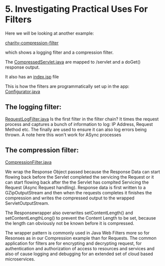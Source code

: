 # 5. Investigating Practical Uses For Filters

Here we will be looking at another example: 

[charity-compression-filter](https://github.com/NicorDesigns/javawebdevcourse/tree/jee8web-filters-end/charity-compression-filter)

which shows a logging filter and a compression filter.

The [CompressedServlet.java](https://github.com/NicorDesigns/javawebdevcourse/blob/jee8web-filters-end/charity-compression-filter/src/main/java/com/nicordesigns/CompressedServlet.java) 
are mapped to /servlet and a doGet() response output.

It also has an [index.jsp](https://github.com/NicorDesigns/javawebdevcourse/blob/jee8web-filters-end/charity-compression-filter/src/main/webapp/index.jsp) file


This is how the filters are programmatically set up in the app:
[Configurator.java](https://github.com/NicorDesigns/javawebdevcourse/blob/jee8web-filters-end/charity-compression-filter/src/main/java/com/nicordesigns/Configurator.java)


## The logging filter:
[RequestLogFilter.java](https://github.com/NicorDesigns/javawebdevcourse/blob/jee8web-filters-end/charity-compression-filter/src/main/java/com/nicordesigns/RequestLogFilter.java)
Is the first filter in the filter chain?  It times the request process and captures a bunch of information to log: IP Address, Request Method etc. The finally are used to ensure it can also log errors being thrown. A note here this won't work for ASync processes

## The compression filter:

[CompressionFilter.java](https://github.com/NicorDesigns/javawebdevcourse/blob/jee8web-filters-end/charity-compression-filter/src/main/java/com/nicordesigns/CompressionFilter.java)

We wrap the Response Object passed because the Response Data can start flowing back before the Servlet completed the servicing the Request or it can start flowing back after the the Servlet has complted Servicing the Request (Async Request handling).
Response data is first written to a GZipOutputStream and then when the requests completes it finishes the compression and writes the compressed output to the wrapped ServletOutputStream.

The Responsewrapper also overwrites setContentLength() and setContentLengthLong() to prevent the Content Length to be set, because the length can obviously not be known before it is compressed.

The wrapper pattern is commonly used in Java Web Filters more so for Resonses as in our Compression example than for Requests. The common application for filters are for encrypting and decrypting request, for authentication and authorization of access to resources and services and also of cause logging and debugging for an extended set of cloud based microservices.
